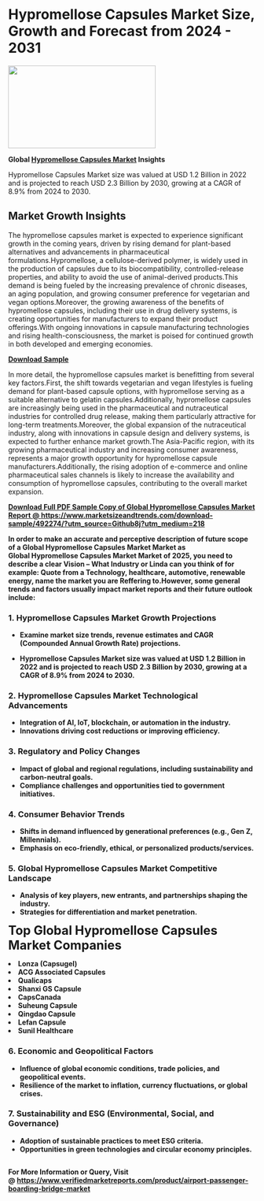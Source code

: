 <H1>Hypromellose Capsules Market Size, Growth and Forecast from 2024 - 2031</H1><img class="aligncenter size-medium wp-image-584254" src="https://thirdeyenews.in/wp-content/uploads/2024/09/Global-Market-Research-300x168.jpeg" alt="" width="300" height="168" /><p><strong>Global&nbsp;<a href="https://www.marketsizeandtrends.com/download-sample/492274/?utm_source=Github8j?utm_medium=218">Hypromellose Capsules Market</a> Insights</strong></p><p>Hypromellose Capsules Market size was valued at USD 1.2 Billion in 2022 and is projected to reach USD 2.3 Billion by 2030, growing at a CAGR of 8.9% from 2024 to 2030.</p><p><h2>Market Growth Insights</h2> <p>The hypromellose capsules market is expected to experience significant growth in the coming years, driven by rising demand for plant-based alternatives and advancements in pharmaceutical formulations.Hypromellose, a cellulose-derived polymer, is widely used in the production of capsules due to its biocompatibility, controlled-release properties, and ability to avoid the use of animal-derived products.This demand is being fueled by the increasing prevalence of chronic diseases, an aging population, and growing consumer preference for vegetarian and vegan options.Moreover, the growing awareness of the benefits of hypromellose capsules, including their use in drug delivery systems, is creating opportunities for manufacturers to expand their product offerings.With ongoing innovations in capsule manufacturing technologies and rising health-consciousness, the market is poised for continued growth in both developed and emerging economies.</p> <p><strong><a href="#">Download Sample</a></strong></p> <p>In more detail, the hypromellose capsules market is benefitting from several key factors.First, the shift towards vegetarian and vegan lifestyles is fueling demand for plant-based capsule options, with hypromellose serving as a suitable alternative to gelatin capsules.Additionally, hypromellose capsules are increasingly being used in the pharmaceutical and nutraceutical industries for controlled drug release, making them particularly attractive for long-term treatments.Moreover, the global expansion of the nutraceutical industry, along with innovations in capsule design and delivery systems, is expected to further enhance market growth.The Asia-Pacific region, with its growing pharmaceutical industry and increasing consumer awareness, represents a major growth opportunity for hypromellose capsule manufacturers.Additionally, the rising adoption of e-commerce and online pharmaceutical sales channels is likely to increase the availability and consumption of hypromellose capsules, contributing to the overall market expansion.</p> <p><strong><a href="#"></p><p><span class=""><strong>Download Full PDF Sample Copy of Global Hypromellose Capsules Market Report</strong> @ <a href="https://www.marketsizeandtrends.com/download-sample/492274/?utm_source=Github8j?utm_medium=218" target="_blank">https://www.marketsizeandtrends.com/download-sample/492274/?utm_source=Github8j?utm_medium=218</a></span></p><p>In order to make an accurate and perceptive description of future scope of a Global&nbsp;Hypromellose Capsules Market Market as Global&nbsp;Hypromellose Capsules Market Market of 2025, you need to describe a clear Vision &ndash; What Industry or Linda can you think of for example: Quote from a Technology, healthcare, automotive, renewable energy, name the market you are Reffering to.However, some general trends and factors usually impact market reports and their future outlook include:</p><h3>1.&nbsp;<strong>Hypromellose Capsules Market Growth Projections</strong></h3><ul><li>Examine market size trends, revenue estimates and CAGR (Compounded Annual Growth Rate) projections.</li><li><p>Hypromellose Capsules Market size was valued at USD 1.2 Billion in 2022 and is projected to reach USD 2.3 Billion by 2030, growing at a CAGR of 8.9% from 2024 to 2030.</p></li></ul><h3>2.&nbsp;<strong>Hypromellose Capsules Market Technological Advancements</strong></h3><ul><li>Integration of AI, IoT, blockchain, or automation in the industry.</li><li>Innovations driving cost reductions or improving efficiency.</li></ul><h3>3.&nbsp;<strong>Regulatory and Policy Changes</strong></h3><ul><li>Impact of global and regional regulations, including sustainability and carbon-neutral goals.</li><li>Compliance challenges and opportunities tied to government initiatives.</li></ul><h3>4.&nbsp;<strong>Consumer Behavior Trends</strong></h3><ul><li>Shifts in demand influenced by generational preferences (e.g., Gen Z, Millennials).</li><li>Emphasis on eco-friendly, ethical, or personalized products/services.</li></ul><h3>5.&nbsp;<strong>Global Hypromellose Capsules Market Competitive Landscape</strong></h3><ul><li>Analysis of key players, new entrants, and partnerships shaping the industry.</li><li>Strategies for differentiation and market penetration.</li></ul><p data-pm-slice="1 1 []"><span style="color: inherit; font-family: inherit; font-size: 25px;">Top Global Hypromellose Capsules Market Companies</span></p><div class="" data-test-id=""><p><li>Lonza (Capsugel)</li><li> ACG Associated Capsules</li><li> Qualicaps</li><li> Shanxi GS Capsule</li><li> CapsCanada</li><li> Suheung Capsule</li><li> Qingdao Capsule</li><li> Lefan Capsule</li><li> Sunil Healthcare</li></p></div><h3>6.&nbsp;<strong>Economic and Geopolitical Factors</strong></h3><ul><li>Influence of global economic conditions, trade policies, and geopolitical events.</li><li>Resilience of the market to inflation, currency fluctuations, or global crises.</li></ul><h3>7.&nbsp;<strong>Sustainability and ESG (Environmental, Social, and Governance)</strong></h3><ul><li>Adoption of sustainable practices to meet ESG criteria.</li><li>Opportunities in green technologies and circular economy principles.</li></ul><h2><strong style="font-size: 14px;">For More Information or Query, Visit @&nbsp;</strong><a style="background-color: #ffffff; font-size: 14px;" href="https://www.marketsizeandtrends.com/report/hypromellose-capsules-market/" target="_blank">https://www.verifiedmarketreports.com/product/airport-passenger-boarding-bridge-market</a></h2>